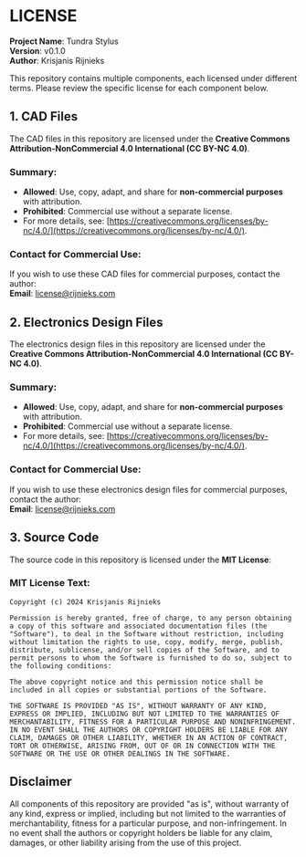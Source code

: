 # LICENSE

**Project Name**: Tundra Stylus   
**Version**: v0.1.0  
**Author**: Krisjanis Rijnieks

This repository contains multiple components, each licensed under different terms. Please review the specific license for each component below.


## 1. CAD Files
The CAD files in this repository are licensed under the **Creative Commons Attribution-NonCommercial 4.0 International (CC BY-NC 4.0)**.

### Summary:
- **Allowed**: Use, copy, adapt, and share for **non-commercial purposes** with attribution.
- **Prohibited**: Commercial use without a separate license.
- For more details, see: [https://creativecommons.org/licenses/by-nc/4.0/](https://creativecommons.org/licenses/by-nc/4.0/).

### Contact for Commercial Use:
If you wish to use these CAD files for commercial purposes, contact the author:  
**Email**: license@rijnieks.com  


## 2. Electronics Design Files
The electronics design files in this repository are licensed under the **Creative Commons Attribution-NonCommercial 4.0 International (CC BY-NC 4.0)**.

### Summary:
- **Allowed**: Use, copy, adapt, and share for **non-commercial purposes** with attribution.
- **Prohibited**: Commercial use without a separate license.
- For more details, see: [https://creativecommons.org/licenses/by-nc/4.0/](https://creativecommons.org/licenses/by-nc/4.0/).

### Contact for Commercial Use:
If you wish to use these electronics design files for commercial purposes, contact the author:  
**Email**: license@rijnieks.com  


## 3. Source Code
The source code in this repository is licensed under the **MIT License**:

### MIT License Text:

```
Copyright (c) 2024 Krisjanis Rijnieks

Permission is hereby granted, free of charge, to any person obtaining a copy of this software and associated documentation files (the "Software"), to deal in the Software without restriction, including without limitation the rights to use, copy, modify, merge, publish, distribute, sublicense, and/or sell copies of the Software, and to permit persons to whom the Software is furnished to do so, subject to the following conditions:

The above copyright notice and this permission notice shall be included in all copies or substantial portions of the Software.

THE SOFTWARE IS PROVIDED "AS IS", WITHOUT WARRANTY OF ANY KIND, EXPRESS OR IMPLIED, INCLUDING BUT NOT LIMITED TO THE WARRANTIES OF MERCHANTABILITY, FITNESS FOR A PARTICULAR PURPOSE AND NONINFRINGEMENT. IN NO EVENT SHALL THE AUTHORS OR COPYRIGHT HOLDERS BE LIABLE FOR ANY CLAIM, DAMAGES OR OTHER LIABILITY, WHETHER IN AN ACTION OF CONTRACT, TORT OR OTHERWISE, ARISING FROM, OUT OF OR IN CONNECTION WITH THE SOFTWARE OR THE USE OR OTHER DEALINGS IN THE SOFTWARE.
```


## Disclaimer
All components of this repository are provided "as is", without warranty of any kind, express or implied, including but not limited to the warranties of merchantability, fitness for a particular purpose, and non-infringement. In no event shall the authors or copyright holders be liable for any claim, damages, or other liability arising from the use of this project.
